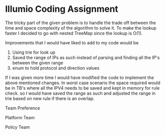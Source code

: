 # Illumio Coding Assignment

The tricky part of the given problem is to handle the trade off between the time and space complexity of the algorithm to solve it. To make the lookup faster I decided to go with nested TreeMap since the lookup is O(1).


Improvements that I  would have liked to add to my code would be 
1) Using trie for look up
2) Saved the range of IPs as such instead of parsing and finding all the IP's between the given range
3) enum to hold protocol and direction values

If I was given more time I would have modified the code to implement the above mentioned changes. In worst case scenario the space required would be in TB's where all the IPV4 needs to be saved and kept in memory for rule check. so I would have saved the range as such and adjusted the range in trie based on new rule if there is an overlap.


Team Preference

Platform Team 

Policy Team
